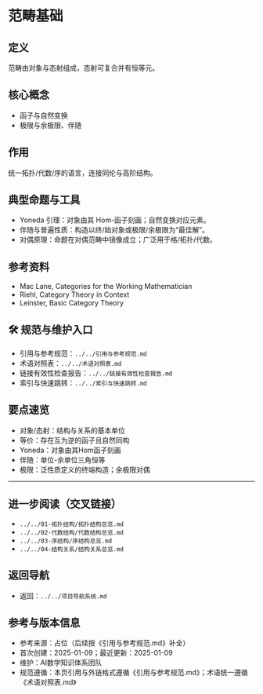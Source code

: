 # 范畴基础

## 定义

范畴由对象与态射组成，态射可复合并有恒等元。

## 核心概念

- 函子与自然变换
- 极限与余极限、伴随

## 作用

统一拓扑/代数/序的语言，连接同伦与高阶结构。

## 典型命题与工具

- Yoneda 引理：对象由其 Hom-函子刻画；自然变换对应元素。
- 伴随与普遍性质：构造以终/始对象或极限/余极限为“最佳解”。
- 对偶原理：命题在对偶范畴中镜像成立；广泛用于格/拓扑/代数。

## 参考资料

- Mac Lane, Categories for the Working Mathematician
- Riehl, Category Theory in Context
- Leinster, Basic Category Theory

## 🛠️ 规范与维护入口

- 引用与参考规范：`../../引用与参考规范.md`
- 术语对照表：`../../术语对照表.md`
- 链接有效性检查报告：`../../链接有效性检查报告.md`
- 索引与快速跳转：`../../索引与快速跳转.md`

## 要点速览

- 对象/态射：结构与关系的基本单位
- 等价：存在互为逆的函子且自然同构
- Yoneda：对象由其Hom函子刻画
- 伴随：单位-余单位三角恒等
- 极限：泛性质定义的终端构造；余极限对偶

---

## 进一步阅读（交叉链接）

- `../../01-拓扑结构/拓扑结构总览.md`
- `../../02-代数结构/代数结构总览.md`
- `../../03-序结构/序结构总览.md`
- `../../04-结构关系/结构关系总览.md`

## 返回导航

- 返回：`../../项目导航系统.md`

## 参考与版本信息

- 参考来源：占位（后续按《引用与参考规范.md》补全）
- 首次创建：2025-01-09；最近更新：2025-01-09
- 维护：AI数学知识体系团队
- 规范遵循：本页引用与外链格式遵循《引用与参考规范.md》；术语统一遵循《术语对照表.md》
